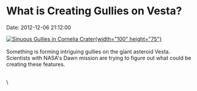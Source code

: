 What is Creating Gullies on Vesta?
==================================

Date: 2012-12-06 21:12:00

[![Sinuous Gullies in Cornelia
Crater](http://www.jpl.nasa.gov/images/dawn/20121206/pia16489-th.jpg){width="100"
height="75"}](http://www.jpl.nasa.gov/news/news.cfm?release=2012-389&rn=news.xml&rst=3616)\
\
Something is forming intriguing gullies on the giant asteroid Vesta.
Scientists with NASA\'s Dawn mission are trying to figure out what could
be creating these features.

\
\
